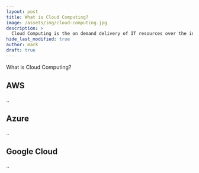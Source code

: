 ```yaml
---
layout: post
title: What is Cloud Computing?
image: /assets/img/cloud-computing.jpg
description: >
  Cloud Computing is the on demand delivery of IT resources over the internet via pay-as-you-go pricing. This post explains why Cloud Computing has become so ubiquitous over the last decade.
hide_last_modified: true
author: mark
draft: true
---
```


What is Cloud Computing?

## AWS

..

## Azure

..

## Google Cloud

..